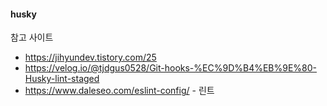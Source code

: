 #### husky 

참고 사이트
- https://jihyundev.tistory.com/25  
- https://velog.io/@tjdgus0528/Git-hooks-%EC%9D%B4%EB%9E%80-Husky-lint-staged
- https://www.daleseo.com/eslint-config/ - 린트

